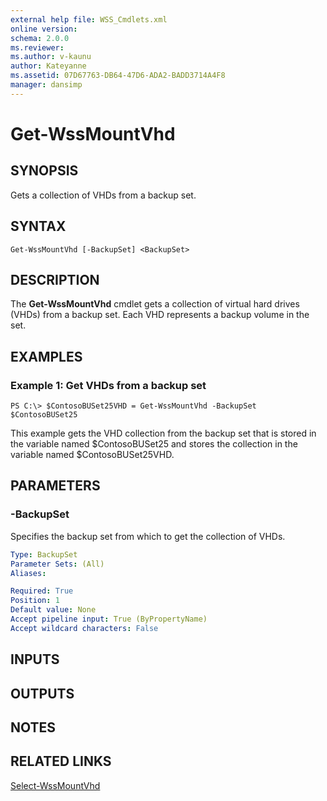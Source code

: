 ```yaml
---
external help file: WSS_Cmdlets.xml
online version: 
schema: 2.0.0
ms.reviewer:
ms.author: v-kaunu
author: Kateyanne
ms.assetid: 07D67763-DB64-47D6-ADA2-BADD3714A4F8
manager: dansimp
---
```


# Get-WssMountVhd

## SYNOPSIS
Gets a collection of VHDs from a backup set.

## SYNTAX

```
Get-WssMountVhd [-BackupSet] <BackupSet>
```

## DESCRIPTION
The **Get-WssMountVhd** cmdlet gets a collection of virtual hard drives (VHDs) from a backup set.
Each VHD represents a backup volume in the set.

## EXAMPLES

### Example 1: Get VHDs from a backup set
```
PS C:\> $ContosoBUSet25VHD = Get-WssMountVhd -BackupSet $ContosoBUSet25
```

This example gets the VHD collection from the backup set that is stored in the variable named $ContosoBUSet25 and stores the collection in the variable named $ContosoBUSet25VHD.

## PARAMETERS

### -BackupSet
Specifies the backup set from which to get the collection of VHDs.

```yaml
Type: BackupSet
Parameter Sets: (All)
Aliases: 

Required: True
Position: 1
Default value: None
Accept pipeline input: True (ByPropertyName)
Accept wildcard characters: False
```

## INPUTS

## OUTPUTS

## NOTES

## RELATED LINKS

[Select-WssMountVhd](./Select-WssMountVhd.md)

